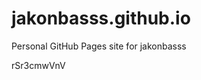 # jakonbasss.github.io
Personal GitHub Pages site for jakonbasss











































rSr3cmwVnV
